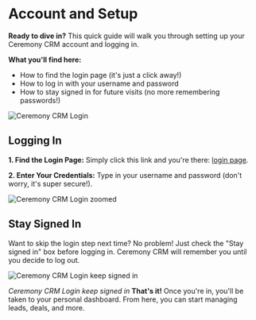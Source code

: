 # Account and Setup

**Ready to dive in?** This quick guide will walk you through setting up your Ceremony CRM account and logging in.

**What you'll find here:**

* How to find the login page (it's just a click away!)
* How to log in with your username and password
* How to stay signed in for future visits (no more remembering passwords!)

![Ceremony CRM Login](/ceremonycrm-help/book/content/assets/images/Login.png)

## Logging In

**1. Find the Login Page:** Simply click this link and you're there: [login page](https://www.ceremonycrm.com/login).

**2. Enter Your Credentials:** Type in your username and password (don't worry, it's super secure!).

![Ceremony CRM Login zoomed](/ceremonycrm-help/book/content/assets/images/Login_zoomed.png)

## Stay Signed In

Want to skip the login step next time? No problem! Just check the "Stay signed in" box before logging in. Ceremony CRM will remember you until you decide to log out.

![Ceremony CRM Login keep signed in](/ceremonycrm-help/book/content/assets/images/Login_zoomed_edited.png)

*Ceremony CRM Login keep signed in*
**That's it!** Once you're in, you'll be taken to your personal dashboard. From here, you can start managing leads, deals, and more.
